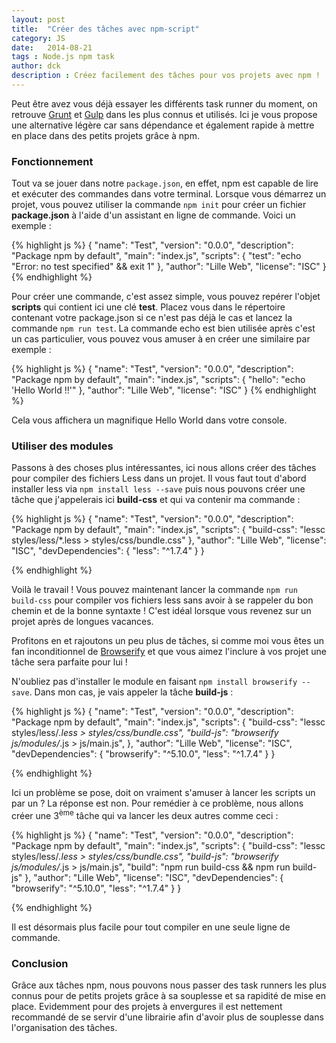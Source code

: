 ```yaml
---
layout: post
title:  "Créer des tâches avec npm-script"
category: JS
date:   2014-08-21
tags : Node.js npm task
author: dck
description : Créez facilement des tâches pour vos projets avec npm !
---
```


Peut être avez vous déjà essayer les différents task runner du moment, on retrouve [Grunt](http://gruntjs.com/) et [Gulp](http://gulpjs.com/) dans les plus connus et utilisés. Ici je vous propose une alternative légère car sans dépendance et également rapide à mettre en place dans des petits projets grâce à npm.


### Fonctionnement

Tout va se jouer dans notre `package.json`, en effet, npm est capable de lire et exécuter des commandes dans votre terminal. 
Lorsque vous démarrez un projet, vous pouvez utiliser la commande `npm init` pour créer un fichier __package.json__ à l'aide d'un assistant en ligne de commande. Voici un exemple :

{% highlight js %}
{
  "name": "Test",
  "version": "0.0.0",
  "description": "Package npm by default",
  "main": "index.js",
  "scripts": {
    "test": "echo \"Error: no test specified\" && exit 1"
  },
  "author": "Lille Web",
  "license": "ISC"
}
{% endhighlight %}

Pour créer une commande, c'est assez simple, vous pouvez repérer l'objet **scripts** qui contient ici une clé __test__.
Placez vous dans le répertoire contenant votre package.json si ce n'est pas déjà le cas et lancez la commande `npm run test`.
La commande echo est bien utilisée après c'est un cas particulier, vous pouvez vous amuser à en créer une similaire par exemple :

{% highlight js %}
{
  "name": "Test",
  "version": "0.0.0",
  "description": "Package npm by default",
  "main": "index.js",
  "scripts": {
    "hello": "echo 'Hello World !!'"
  },
  "author": "Lille Web",
  "license": "ISC"
}
{% endhighlight %}

Cela vous affichera un magnifique Hello World dans votre console.

### Utiliser des modules

Passons à des choses plus intéressantes, ici nous allons créer des tâches pour compiler des fichiers Less dans un projet. Il vous faut tout d'abord installer less via `npm install less --save` puis nous pouvons créer une tâche que j'appelerais ici **build-css** et qui va contenir ma commande :

{% highlight js %}
{
  "name": "Test",
  "version": "0.0.0",
  "description": "Package npm by default",
  "main": "index.js",
  "scripts": {
    "build-css": "lessc styles/less/*.less > styles/css/bundle.css"
  },
  "author": "Lille Web",
  "license": "ISC",
  "devDependencies": {
    "less": "^1.7.4"
  }
}

{% endhighlight %}

Voilà le travail ! Vous pouvez maintenant lancer la commande `npm run build-css` pour compiler vos fichiers less sans avoir à se rappeler du bon chemin et de la bonne syntaxte ! C'est idéal lorsque vous revenez sur un projet après de longues vacances.

Profitons en et rajoutons un peu plus de tâches, si comme moi vous êtes un fan inconditionnel de [Browserify](http://www.lilleweb.fr/js/2014/08/05/introduction-a-Browserify/) et que vous aimez l'inclure à vos projet une tâche sera parfaite pour lui !

N'oubliez pas d'installer le module en faisant `npm install browserify --save`. Dans mon cas, je vais appeler la tâche **build-js** :

{% highlight js %}
{
  "name": "Test",
  "version": "0.0.0",
  "description": "Package npm by default",
  "main": "index.js",
  "scripts": {
    "build-css": "lessc styles/less/*.less > styles/css/bundle.css",
    "build-js": "browserify js/modules/*.js > js/main.js",
  },
  "author": "Lille Web",
  "license": "ISC",
  "devDependencies": {
    "browserify": "^5.10.0",
    "less": "^1.7.4"
  }
}

{% endhighlight %}

Ici un problème se pose, doit on vraiment s'amuser à lancer les scripts un par un ? La réponse est non. Pour remédier à ce problème, nous allons créer une 3<sup>ème</sup> tâche qui va lancer les deux autres comme ceci :

{% highlight js %}
{
  "name": "Test",
  "version": "0.0.0",
  "description": "Package npm by default",
  "main": "index.js",
  "scripts": {
    "build-css": "lessc styles/less/*.less > styles/css/bundle.css",
    "build-js": "browserify js/modules/*.js > js/main.js",
    "build": "npm run build-css && npm run build-js"
  },
  "author": "Lille Web",
  "license": "ISC",
  "devDependencies": {
    "browserify": "^5.10.0",
    "less": "^1.7.4"
  }
}

{% endhighlight %}

Il est désormais plus facile pour tout compiler en une seule ligne de commande.

### Conclusion

Grâce aux tâches npm, nous pouvons nous passer des task runners les plus connus pour de petits projets grâce à sa souplesse et sa rapidité de mise en place. Evidemment pour des projets à envergures il est nettement recommandé de se servir d'une librairie afin d'avoir plus de souplesse dans l'organisation des tâches.